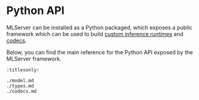 # Python API

MLServer can be installed as a Python packaged, which exposes a public
framework which can be used to build [custom inference
runtimes](../../user-guide/custom) and [codecs](../../user-guide/content-type).

Below, you can find the main reference for the Python API exposed by the
MLServer framework.

```{toctree}
:titlesonly:

./model.md
./types.md
./codecs.md
```
